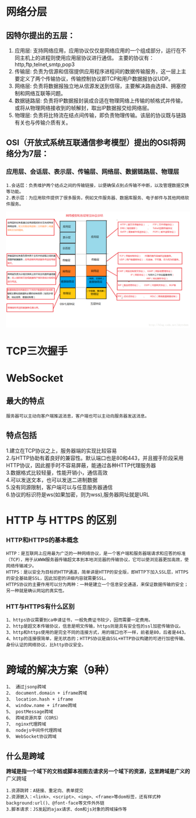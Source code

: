 # 网络分层
## 因特尔提出的五层：
1. 应用层:
支持网络应用，应用协议仅仅是网络应用的一个组成部分，运行在不同主机上的进程则使用应用层协议进行通信。
主要的协议有：http,ftp,telnet,smtp,pop3
2. 传输层:
负责为信源和信宿提供应用程序进程间的数据传输服务，这一层上主要定义了两个传输协议，传输控制协议即TCP和用户数据报协议UDP。
3. 网络层:
负责将数据报独立地从信源发送到信宿，主要解决路由选择、拥塞控制和网络互联等问题。
4. 数据链路层:
负责将IP数据报封装成合适在物理网络上传输的帧格式并传输，或将从物理网络接收到的帧解封，取出IP数据报交给网络层。
5. 物理层:
负责将比特流在结点间传输，即负责物理传输。该层的协议既与链路有关也与传输介质有关。  
## OSI（开放式系统互联通信参考模型）提出的OSI将网络分为7层：
### 应用层、会话层、表示层、传输层、网络层、数据链路层、物理层
    1.会话层：负责维护两个结点之间的传输链接，以便确保点到点传输不中断，以及管理数据交换等功能。
    2.表示层：为应用软件提供了很多服务，例如文件服务器、数据库服务、电子邮件与其他网络软件服务。  
![img](https://github.com/Too-Tao/Interview-question/blob/master/%E5%9B%BE%E8%A7%A3%E7%BD%91%E7%BB%9C%E5%88%86%E5%B1%82.png)
# TCP三次握手
# WebSocket
## 最大的特点
    服务器可以主动向客户端推送消息，客户端也可以主动向服务器发送消息。
## 特点包括
1.建立在TCP协议之上，服务器端的实现比较容易  
2.与HTTP协助有着良好的兼容性。默认端口也是80和443，并且握手阶段采用HTTP协议，因此握手时不容易屏蔽，能通过各种HTTP代理服务器  
3.数据格式比较轻量，性能开销小，通信高效  
4.可以发送文本，也可以发送二进制数据  
5.没有同源限制，客户端可以与任意服务器通信  
6.协议的标识符是ws(如果加密，则为wss),服务器网址就是URL
# HTTP 与 HTTPS 的区别
### HTTP和HTTPS的基本概念
    HTTP：是互联网上应用最为广泛的一种网络协议，是一个客户端和服务器端请求和应答的标准（TCP），用于从WWW服务器传输超文本到本地浏览器的传输协议，它可以使浏览器更加高效，使网络传输减少。
    HTTPS：是以安全为目标的HTTP通道，简单讲是HTTP的安全版，即HTTP下加入SSL层，HTTPS的安全基础是SSL，因此加密的详细内容就需要SSL。
    HTTPS协议的主要作用可以分为两种：一种是建立一个信息安全通道，来保证数据传输的安全；另一种就是确认网站的真实性。
### HTT与HTTPS有什么区别
    1、https协议需要到ca申请证书，一般免费证书较少，因而需要一定费用。
    2、http是超文本传输协议，信息是明文传输，https则是具有安全性的ssl加密传输协议。
    3、http和https使用的是完全不同的连接方式，用的端口也不一样，前者是80，后者是443。
    4、http的连接很简单，是无状态的；HTTPS协议是由SSL+HTTP协议构建的可进行加密传输、身份认证的网络协议，比http协议安全。
# 跨域的解决方案（9种）
    1、 通过jsonp跨域
    2、 document.domain + iframe跨域
    3、 location.hash + iframe
    4、 window.name + iframe跨域
    5、 postMessage跨域
    6、 跨域资源共享（CORS）
    7、 nginx代理跨域
    8、 nodejs中间件代理跨域
    9、 WebSocket协议跨域
## 什么是跨域
**跨域是指一个域下的文档或脚本视图去请求另一个域下的资源，这里跨域是广义的**  
广义跨域
```
1.资源跳转：A链接、重定向、表单提交
2.资源嵌入：<link>、<script>、<img>、<frame>等dom标签，还有样式种background:url()、@font-face等文件外外链
3.脚本请求：JS发起的ajax请求、dom和js对象的跨域操作等
```